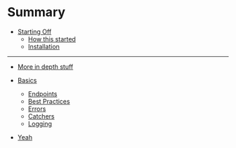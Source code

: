 # Summary

- [Starting Off](./intro/introduction.md)
    - [How this started](./intro/how_this_started.md)
    - [Installation](./intro/installation.md)

---

- [More in depth stuff](./in_depth/in_depth.md)

- [Basics]()
    - [Endpoints]()
    - [Best Practices]()
    - [Errors]()
    - [Catchers]()
    - [Logging]()

- [Yeah]()
